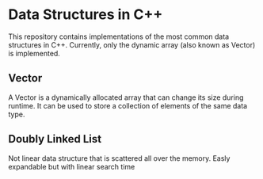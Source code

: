 # Data Structures in C++

This repository contains implementations of the most common data structures in C++. Currently, only the dynamic array (also known as Vector) is implemented.

## Vector

A Vector is a dynamically allocated array that can change its size during runtime. It can be used to store a collection of elements of the same data type.

## Doubly Linked List

Not linear data structure that is scattered all over the memory. Easly expandable but with linear search time


